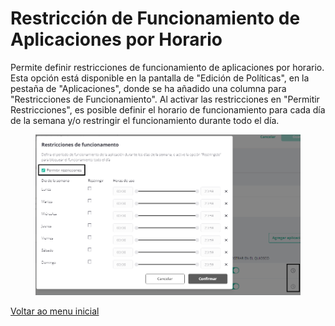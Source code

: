 # Restricción de Funcionamiento de Aplicaciones por Horario

Permite definir restricciones de funcionamiento de aplicaciones por horario. Esta opción está disponible en la pantalla de "Edición de Políticas", en la pestaña de "Aplicaciones", donde se ha añadido una columna para "Restricciones de Funcionamiento". Al activar las restricciones en "Permitir Restricciones", es posible definir el horario de funcionamiento para cada día de la semana y/o restringir el funcionamiento durante todo el día.

<figure><img src="../../.gitbook/assets/Captura de tela 2024-04-04 133938.png" alt=""><figcaption></figcaption></figure>

[Voltar ao menu inicial](../release-notes-less-than-nomeproduto-greater-than-v7.0.0.md)
